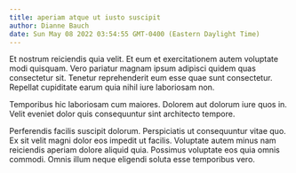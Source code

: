 ```yaml
---
title: aperiam atque ut iusto suscipit
author: Dianne Bauch
date: Sun May 08 2022 03:54:55 GMT-0400 (Eastern Daylight Time)
---
```

Et nostrum reiciendis quia velit. Et eum et exercitationem autem voluptate modi quisquam. Vero pariatur magnam ipsum adipisci quidem quas consectetur sit. Tenetur reprehenderit eum esse quae sunt consectetur. Repellat cupiditate earum quia nihil iure laboriosam non.

 Temporibus hic laboriosam cum maiores. Dolorem aut dolorum iure quos in. Velit eveniet dolor quis consequuntur sint architecto tempore.

 Perferendis facilis suscipit dolorum. Perspiciatis ut consequuntur vitae quo. Ex sit velit magni dolor eos impedit ut facilis. Voluptate autem minus nam reiciendis aperiam dolore aliquid quia. Possimus voluptate eos quia omnis commodi. Omnis illum neque eligendi soluta esse temporibus vero.